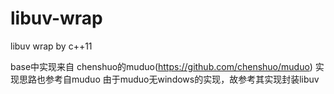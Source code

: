 # libuv-wrap
libuv wrap by c++11

base中实现来自 chenshuo的muduo(https://github.com/chenshuo/muduo)
实现思路也参考自muduo
由于muduo无windows的实现，故参考其实现封装libuv
